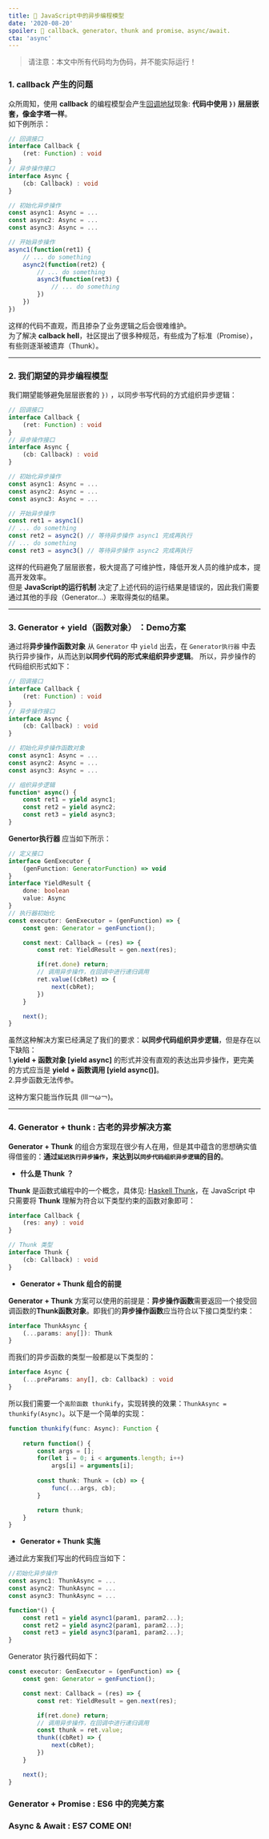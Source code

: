 ```yaml
---
title: 🧠 JavaScript中的异步编程模型
date: '2020-08-20'
spoiler: 🥕 callback、generator、thunk and promise、async/await.
cta: 'async'
---
```


> 请注意：本文中所有代码均为伪码，并不能实际运行！

### 1. **callback** 产生的问题  

众所周知，使用 **callback** 的编程模型会产生[回调地狱](http://callbackhell.com/)现象: **代码中使用 `})` 层层嵌套，像金字塔一样**。  
如下例所示：

```ts
// 回调接口
interface Callback {
    (ret: Function) : void
}
// 异步操作接口
interface Async {
    (cb: Callback) : void
}

// 初始化异步操作
const async1: Async = ...
const async2: Async = ...
const async3: Async = ...

// 开始异步操作
async1(function(ret1) {
    // ... do something
    async2(function(ret2) {
        // ... do something
        async3(function(ret3) {
            // ... do something
        })
    })
})
```

这样的代码不直观，而且掺杂了业务逻辑之后会很难维护。  
为了解决 **calback hell**，社区提出了很多种规范，有些成为了标准（Promise），有些则逐渐被遗弃（Thunk）。

---

### 2. 我们期望的异步编程模型

我们期望能够避免层层嵌套的 `})` ，以同步书写代码的方式组织异步逻辑：

```ts
// 回调接口
interface Callback {
    (ret: Function) : void
}
// 异步操作接口
interface Async {
    (cb: Callback) : void
}

// 初始化异步操作
const async1: Async = ...
const async2: Async = ...
const async3: Async = ...

// 开始异步操作
const ret1 = async1()
// ... do something
const ret2 = async2() // 等待异步操作 async1 完成再执行
// ... do something
const ret3 = async3() // 等待异步操作 async2 完成再执行
```

这样的代码避免了层层嵌套，极大提高了可维护性，降低开发人员的维护成本，提高开发效率。  
但是 **JavaScript的运行机制** 决定了上述代码的运行结果是错误的，因此我们需要通过其他的手段（Generator...）来取得类似的结果。

---

### 3. Generator + yield（函数对象） ：Demo方案

通过将**异步操作函数对象** 从 `Generator` 中 `yield` 出去，在 `Generator执行器` 中去执行异步操作，从而达到**以同步代码的形式来组织异步逻辑**。 
所以，异步操作的代码组织形式如下：  

```ts
// 回调接口
interface Callback {
    (ret: Function) : void
}
// 异步操作接口
interface Async {
    (cb: Callback) : void
}

// 初始化异步操作函数对象 
const async1: Async = ...
const async2: Async = ...
const async3: Async = ...

// 组织异步逻辑
function* async() {
    const ret1 = yield async1;
    const ret2 = yield async2;
    const ret3 = yield async3;
}
```

**Genertor执行器** 应当如下所示：

```ts
// 定义接口
interface GenExecutor {
    (genFunction: GeneratorFunction) => void
}
interface YieldResult {
    done: boolean
    value: Async
}
// 执行器初始化
const executor: GenExecutor = (genFunction) => {
    const gen: Generator = genFunction();

    const next: Callback = (res) => {
        const ret: YieldResult = gen.next(res);

        if(ret.done) return;
        // 调用异步操作，在回调中进行递归调用
        ret.value((cbRet) => {
            next(cbRet);
        })
    }

    next();
}
```

虽然这种解决方案已经满足了我们的要求：**以同步代码组织异步逻辑**，但是存在以下缺陷：  
1.**yield + 函数对象 [yield async]** 的形式并没有直观的表达出异步操作，更完美的方式应当是 **yield + 函数调用 [yield async()]**。  
2.异步函数无法传参。  

这种方案只能当作玩具 (lll￢ω￢)。  

---

### 4. Generator + thunk : 古老的异步解决方案 

**Generator + Thunk** 的组合方案现在很少有人在用，但是其中蕴含的思想确实值得借鉴的：**通过`延迟执行异步操作`，来达到以`同步代码组织异步逻辑`的目的**。

- **什么是 Thunk ？**  

**Thunk** 是函数式编程中的一个概念，具体见: [Haskell Thunk](https://wiki.haskell.org/Thunk)，在 JavaScript 中只需要将 **Thunk** 理解为符合以下类型约束的函数对象即可：  

```ts
interface Callback {
    (res: any) : void
}

// Thunk 类型
interface Thunk {
    (cb: Callback) : void
}
```

- **Generator + Thunk 组合的前提**  

**Generator + Thunk** 方案可以使用的前提是：**异步操作函数**需要返回一个接受回调函数的**Thunk函数对象**。即我们的**异步操作函数**应当符合以下接口类型约束：  

```ts
interface ThunkAsync {
    (...params: any[]): Thunk
}
```

而我们的异步函数的类型一般都是以下类型的：  

```ts
interface Async {
    (...preParams: any[], cb: Callback) : void
}
```

所以我们需要一个`高阶函数 thunkify`，实现转换的效果：`ThunkAsync = thunkify(Async)`。以下是一个简单的实现：  

```ts
function thunkify(func: Async): Function {
    
    return function() {
        const args = [];
        for(let i = 0; i < arguments.length; i++) 
            args[i] = arguments[i];
        
        const thunk: Thunk = (cb) => {
            func(...args, cb);
        }

        return thunk;
    }
}
```

- **Generator + Thunk 实施**  

通过此方案我们写出的代码应当如下：  

```ts
//初始化异步操作
const async1: ThunkAsync = ...
const async2: ThunkAsync = ...
const async3: ThunkAsync = ...

function*() {
    const ret1 = yield async1(param1, param2...);
    const ret2 = yield async2(param1, param2...);
    const ret3 = yield async3(param1, param2...);
}
```

Generator 执行器代码如下：  

```ts
const executor: GenExecutor = (genFunction) => {
    const gen: Generator = genFunction();

    const next: Callback = (res) => {
        const ret: YieldResult = gen.next(res);

        if(ret.done) return;
        // 调用异步操作，在回调中进行递归调用
        const thunk = ret.value;
        thunk((cbRet) => {
            next(cbRet);
        })
    }

    next();
}
```

### Generator + Promise : ES6 中的完美方案


### Async & Await : ES7 COME ON!